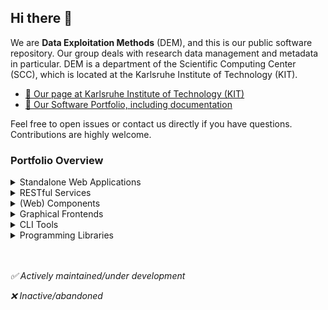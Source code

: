 ## Hi there 👋

We are **Data Exploitation Methods** (DEM), and this is our public software repository. Our group deals with research data management and metadata in particular. DEM is a department of the Scientific Computing Center (SCC), which is located at the Karlsruhe Institute of Technology (KIT).

- [🔎 Our page at Karlsruhe Institute of Technology (KIT)](https://www.scc.kit.edu/en/aboutus/dem.php)
- [🚀 Our Software Portfolio, including documentation](https://kit-data-manager.github.io/webpage/)

Feel free to open issues or contact us directly if you have questions. Contributions are highly welcome.

### Portfolio Overview

<details>
<summary>Standalone Web Applications</summary>
  
* #### [Data-Collections-Explorer](https://github.com/kit-data-manager/Data-Collections-Explorer) :white_check_mark:
* #### [EVOKS](https://github.com/kit-data-manager/evoks) :white_check_mark:
* #### [FAIR DO Lab](https://github.com/kit-data-manager/FAIR-DO-Lab) :white_check_mark:
</details>

<details>
<summary>RESTful Services</summary>
  
* #### [base-repo](https://github.com/kit-data-manager/base-repo) :white_check_mark:
* #### [MetaStore](https://github.com/kit-data-manager/metastore2) :white_check_mark:
* #### [TypedPIDMaker](https://github.com/kit-data-manager/pit-service) :white_check_mark:
* #### [Mapping-Service](https://github.com/kit-data-manager/mapping-service) :white_check_mark:
* #### [Indexing-Service](https://github.com/kit-data-manager/indexing-service) :white_check_mark:
* #### [ro-crate-rest](https://github.com/kit-data-manager/ro-crate-rest) :x:
* #### [Collection API](https://github.com/kit-data-manager/collection-api) :x:
</details>

<details>
<summary>(Web) Components</summary>
 
* #### [pid-component](https://github.com/kit-data-manager/pid-component) :white_check_mark:
* #### [data-view-web-component](https://github.com/kit-data-manager/data-view-web-component) :white_check_mark:
* #### [react-fairdo-search]( https://github.com/kit-data-manager/react-fairdo-search) :white_check_mark:
* #### [com_mapping-service-input](https://github.com/kit-data-manager/com_mapping-service-input) :x:
* #### [visualization-graph-web-component](https://github.com/kit-data-manager/visualization-graph-web-component) :x:
* #### [INCLDE](https://github.com/kit-data-manager/INCLDE) :x:
</details>

<details>
<summary>Graphical Frontends</summary>
  
* #### [frontend-collection](https://github.com/kit-data-manager/frontend-collection) :x:
* #### [fairdoscope](https://github.com/kit-data-manager/fairdoscope) :x:
</details>

<details>
<summary>CLI Tools</summary>

* #### [kitdm-pycli](https://github.com/kit-data-manager/kitdm-pycli) :white_check_mark:
* #### [tomo-mapper](https://github.com/kit-data-manager/tomo_mapper) :white_check_mark:
* #### [pp13-mapper](https://github.com/kit-data-manager/pp13-mapper) :white_check_mark:
* #### [Nexus2Json_Mapper](https://github.com/kit-data-manager/Nexus2Json_Mapper) :white_check_mark:
* #### [nmv_FAIR-DOs](https://github.com/kit-data-manager/nmr_FAIR-DOs) :white_check_mark:

</details>

<details>
<summary>Programming Libraries</summary>

* #### [ro-crate-java](https://github.com/kit-data-manager/ro-crate-java) :white_check_mark:
</details>

<br/><br/>
<i>
:white_check_mark:  Actively maintained/under development

:x:  Inactive/abandoned
</i>

<!--

**Here are some ideas to get you started:**

🙋‍♀️ A short introduction - what is your organization all about?
🌈 Contribution guidelines - how can the community get involved?
👩‍💻 Useful resources - where can the community find your docs? Is there anything else the community should know?
🍿 Fun facts - what does your team eat for breakfast?
🧙 Remember, you can do mighty things with the power of [Markdown](https://docs.github.com/github/writing-on-github/getting-started-with-writing-and-formatting-on-github/basic-writing-and-formatting-syntax)
-->
